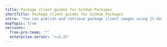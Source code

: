 ```yaml
---
title: Package client guides for GitHub Packages
shortTitle: Package client guides for GitHub Packages
intro: 'You can publish and retrieve package client images using {% data variables.product.prodname_registry %}.'
mapTopic: true
versions:
  free-pro-team: '*'
  enterprise-server: '>=2.22'
---
```


